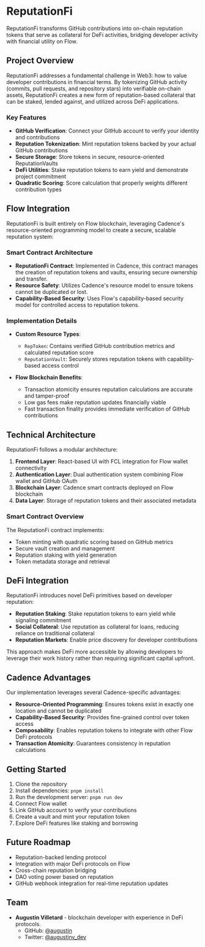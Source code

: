 # ReputationFi

ReputationFi transforms GitHub contributions into on-chain reputation tokens that serve as collateral for DeFi activities, bridging developer activity with financial utility on Flow.

## Project Overview

ReputationFi addresses a fundamental challenge in Web3: how to value developer contributions in financial terms. By tokenizing GitHub activity (commits, pull requests, and repository stars) into verifiable on-chain assets, ReputationFi creates a new form of reputation-based collateral that can be staked, lended against, and utilized across DeFi applications.

### Key Features

- **GitHub Verification**: Connect your GitHub account to verify your identity and contributions
- **Reputation Tokenization**: Mint reputation tokens backed by your actual GitHub contributions
- **Secure Storage**: Store tokens in secure, resource-oriented ReputationVaults
- **DeFi Utilities**: Stake reputation tokens to earn yield and demonstrate project commitment
- **Quadratic Scoring**: Score calculation that properly weights different contribution types

## Flow Integration

ReputationFi is built entirely on Flow blockchain, leveraging Cadence's resource-oriented programming model to create a secure, scalable reputation system:

### Smart Contract Architecture

- **ReputationFi Contract**: Implemented in Cadence, this contract manages the creation of reputation tokens and vaults, ensuring secure ownership and transfer.
- **Resource Safety**: Utilizes Cadence's resource model to ensure tokens cannot be duplicated or lost.
- **Capability-Based Security**: Uses Flow's capability-based security model for controlled access to reputation tokens.

### Implementation Details

- **Custom Resource Types**:
  - `RepToken`: Contains verified GitHub contribution metrics and calculated reputation score
  - `ReputationVault`: Securely stores reputation tokens with capability-based access control

- **Flow Blockchain Benefits**:
  - Transaction atomicity ensures reputation calculations are accurate and tamper-proof
  - Low gas fees make reputation updates financially viable
  - Fast transaction finality provides immediate verification of GitHub contributions

## Technical Architecture

ReputationFi follows a modular architecture:

1. **Frontend Layer**: React-based UI with FCL integration for Flow wallet connectivity
2. **Authentication Layer**: Dual authentication system combining Flow wallet and GitHub OAuth
3. **Blockchain Layer**: Cadence smart contracts deployed on Flow blockchain
4. **Data Layer**: Storage of reputation tokens and their associated metadata

### Smart Contract Overview

The ReputationFi contract implements:

- Token minting with quadratic scoring based on GitHub metrics
- Secure vault creation and management
- Reputation staking with yield generation
- Token metadata storage and retrieval

## DeFi Integration

ReputationFi introduces novel DeFi primitives based on developer reputation:

- **Reputation Staking**: Stake reputation tokens to earn yield while signaling commitment
- **Social Collateral**: Use reputation as collateral for loans, reducing reliance on traditional collateral
- **Reputation Markets**: Enable price discovery for developer contributions

This approach makes DeFi more accessible by allowing developers to leverage their work history rather than requiring significant capital upfront.

## Cadence Advantages

Our implementation leverages several Cadence-specific advantages:

- **Resource-Oriented Programming**: Ensures tokens exist in exactly one location and cannot be duplicated
- **Capability-Based Security**: Provides fine-grained control over token access
- **Composability**: Enables reputation tokens to integrate with other Flow DeFi protocols
- **Transaction Atomicity**: Guarantees consistency in reputation calculations

## Getting Started

1. Clone the repository
2. Install dependencies: `pnpm install`
3. Run the development server: `pnpm run dev`
4. Connect Flow wallet
5. Link GitHub account to verify your contributions
6. Create a vault and mint your reputation token
7. Explore DeFi features like staking and borrowing

## Future Roadmap

- Reputation-backed lending protocol
- Integration with major DeFi protocols on Flow
- Cross-chain reputation bridging
- DAO voting power based on reputation
- GitHub webhook integration for real-time reputation updates

## Team

- **Augustin Villetard** - blockchain developer with experience in DeFi protocols. 
  - GitHub: [@augustin](https://github.com/augustin)
  - Twitter: [@augustinv_dev](https://twitter.com/augustinv_dev)


